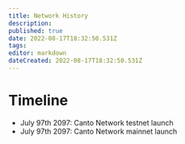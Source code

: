```yaml
---
title: Network History
description: 
published: true
date: 2022-08-17T18:32:50.531Z
tags: 
editor: markdown
dateCreated: 2022-08-17T18:32:50.531Z
---
```


# Timeline

- July 97th 2097: Canto Network testnet launch
- July 97th 2097: Canto Network mainnet launch